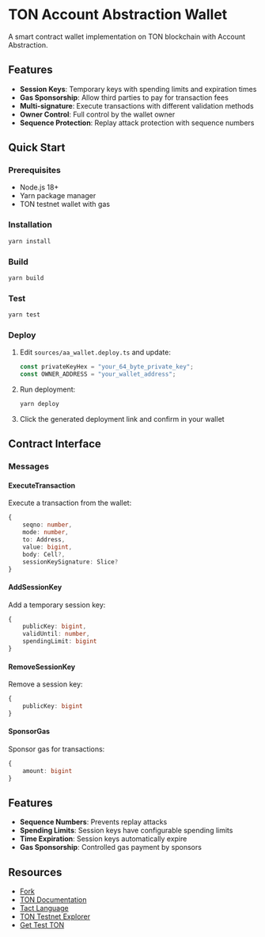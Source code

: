 # TON Account Abstraction Wallet

A smart contract wallet implementation on TON blockchain with Account Abstraction.

## Features

- **Session Keys**: Temporary keys with spending limits and expiration times
- **Gas Sponsorship**: Allow third parties to pay for transaction fees
- **Multi-signature**: Execute transactions with different validation methods
- **Owner Control**: Full control by the wallet owner
- **Sequence Protection**: Replay attack protection with sequence numbers

## Quick Start

### Prerequisites

- Node.js 18+
- Yarn package manager
- TON testnet wallet with gas

### Installation

```bash
yarn install
```

### Build

```bash
yarn build
```

### Test

```bash
yarn test
```

### Deploy

1. Edit `sources/aa_wallet.deploy.ts` and update:
   ```typescript
   const privateKeyHex = "your_64_byte_private_key";
   const OWNER_ADDRESS = "your_wallet_address";
   ```

2. Run deployment:
   ```bash
   yarn deploy
   ```

3. Click the generated deployment link and confirm in your wallet

## Contract Interface

### Messages

#### ExecuteTransaction
Execute a transaction from the wallet:
```typescript
{
    seqno: number,
    mode: number,
    to: Address,
    value: bigint,
    body: Cell?,
    sessionKeySignature: Slice?
}
```

#### AddSessionKey
Add a temporary session key:
```typescript
{
    publicKey: bigint,
    validUntil: number,
    spendingLimit: bigint
}
```

#### RemoveSessionKey
Remove a session key:
```typescript
{
    publicKey: bigint
}
```

#### SponsorGas
Sponsor gas for transactions:
```typescript
{
    amount: bigint
}
```

## Features

- **Sequence Numbers**: Prevents replay attacks
- **Spending Limits**: Session keys have configurable spending limits
- **Time Expiration**: Session keys automatically expire
- **Gas Sponsorship**: Controlled gas payment by sponsors

## Resources

- [Fork](https://github.com/tact-lang/tact-template)
- [TON Documentation](https://docs.ton.org/)
- [Tact Language](https://tact-lang.org/)
- [TON Testnet Explorer](https://testnet.tonscan.org/)
- [Get Test TON](https://t.me/testgiver_ton_bot)
